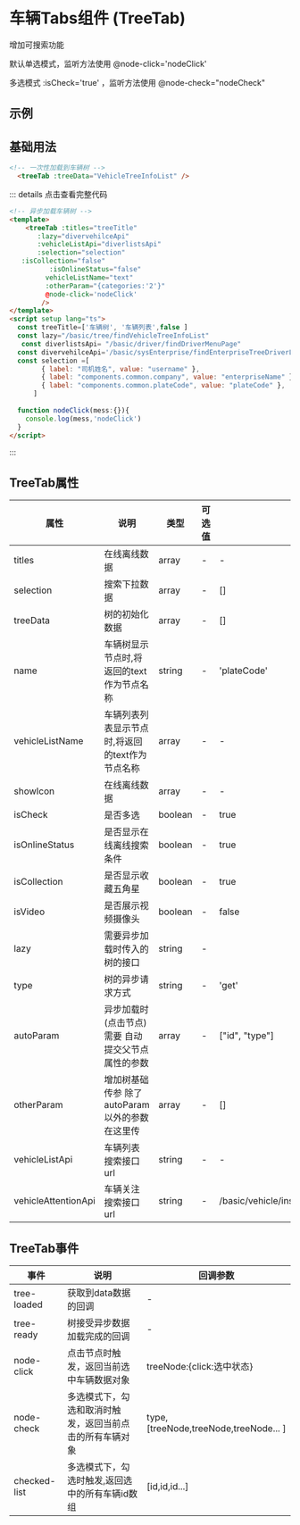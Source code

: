 # 车辆Tabs组件 (TreeTab)

增加可搜索功能

默认单选模式，监听方法使用 @node-click='nodeClick'

多选模式 :isCheck='true' ，监听方法使用  @node-check="nodeCheck"
## 示例
 



## 基础用法

```html
<!-- 一次性加载到车辆树 -->
  <treeTab :treeData="VehicleTreeInfoList" />

```



::: details 点击查看完整代码
```html
<!-- 异步加载车辆树 -->
<template>
    <treeTab :titles="treeTitle" 
       :lazy="divervehilceApi"
       :vehicleListApi="diverlistsApi"
       :selection="selection"
   :isCollection="false"
          :isOnlineStatus="false"
         vehicleListName="text"
         :otherParam="{categories:'2'}"
         @node-click='nodeClick'
        />
</template>
<script setup lang="ts">
  const treeTitle=['车辆树', '车辆列表',false ]
  const lazy="/basic/tree/findVehicleTreeInfoList"
   const diverlistsApi= "/basic/driver/findDriverMenuPage"
  const divervehilceApi='/basic/sysEnterprise/findEnterpriseTreeDriverList'
  const selection =[
        { label: "司机姓名", value: "username" },
        { label: "components.common.company", value: "enterpriseName" },
        { label: "components.common.plateCode", value: "plateCode" },
      ]
 
  function nodeClick(mess:{}){
    console.log(mess,'nodeClick')
  }
</script>
```
::: 




## TreeTab属性

| 属性        | 说明       | 类型   | 可选值  | 默认值           
| ----------|-------------|-----  | ------ |------------
|titles      | 在线离线数据| array       |     -   |-
|selection      | 搜索下拉数据 | array       |     -   |[] 
|treeData      | 树的初始化数据 | array     |     -   |[] 
|name      | 车辆树显示节点时,将返回的text作为节点名称      |  string | -     | 'plateCode'
|vehicleListName      | 车辆列表列表显示节点时,将返回的text作为节点名称| array       |     -   |-
|showIcon      | 在线离线数据| array       |     -   |-
|isCheck      | 是否多选 | boolean  |-|true 
|isOnlineStatus      | 是否显示在线离线搜索条件      |  boolean | -     | true
|isCollection      | 是否显示收藏五角星 | boolean       |     -   |true 
|isVideo      | 是否展示视频摄像头 | boolean       |     -   |false
|lazy | 需要异步加载时传入的树的接口 | string       |     -   | 
|type      | 树的异步请求方式      |  string | -     |  'get'
|autoParam      | 异步加载时(点击节点)需要 自动提交父节点属性的参数|  array | -     |  ["id", "type"]
|otherParam      | 增加树基础传参 除了autoParam以外的参数 在这里传 | array       |     -   |[] 
|vehicleListApi      |车辆列表 搜索接口url | string     |     -   |-
|vehicleAttentionApi      |  车辆关注 搜索接口url  | string     |     -   |/basic/vehicle/insertVehicleAttentionInfo





  
 ## TreeTab事件
 
| 事件        | 说明                    | 回调参数         
| ----------|-------------|-----       
| tree-loaded    |获取到data数据的回调| -  
| tree-ready     |树接受异步数据加载完成的回调| -    
| node-click     |  点击节点时触发，返回当前选中车辆数据对象| treeNode:{click:选中状态}
| node-check     |多选模式下，勾选和取消时触发，返回当前点击的所有车辆对象 |type,[treeNode,treeNode,treeNode... ]    
| checked-list     |多选模式下，勾选时触发,返回选中的所有车辆id数组 |[id,id,id...]   




